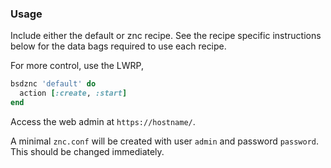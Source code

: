 ### Usage

Include either the default or znc recipe.
See the recipe specific instructions below for
the data bags required to use each recipe.

For more control, use the LWRP,

```ruby
bsdznc 'default' do
  action [:create, :start]
end
```

Access the web admin at `https://hostname/`.

A minimal `znc.conf` will be created
with user `admin` and password `password`.
This should be changed immediately.
